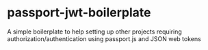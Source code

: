 # passport-jwt-boilerplate

A simple boilerplate to help setting up other projects requiring authorization/authentication using passport.js and JSON web tokens
